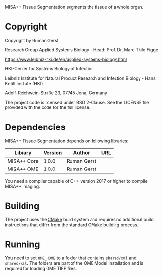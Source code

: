 MISA++ Tissue Segmentation segments the tissue of a whole organ.

# Copyright

Copyright by Ruman Gerst

Research Group Applied Systems Biology - Head: Prof. Dr. Marc Thilo Figge

https://www.leibniz-hki.de/en/applied-systems-biology.html

HKI-Center for Systems Biology of Infection

Leibniz Institute for Natural Product Research and Infection Biology - Hans Knöll Insitute (HKI)

Adolf-Reichwein-Straße 23, 07745 Jena, Germany

The project code is licensed under BSD 2-Clause.
See the LICENSE file provided with the code for the full license.

# Dependencies

MISA++ Tissue Segmentation depends on following libraries:

| Library     | Version | Author      | URL |
| ----------- | ------- | ----------- | --- |
| MISA++ Core | 1.0.0   | Ruman Gerst |     |
| MISA++ OME  | 1.0.0   | Ruman Gerst |     |

You need a compiler capable of C++ version 2017 or higher to compile MISA++ Imaging.

# Building

The project uses the [CMake](https://cmake.org/) build system and requires no
additional build instructions that differ from the standard CMake building process.

# Running

You need to set `OME_HOME` to a folder that contains `shared/xml` and `shared/xsl`.
The folders are part of the OME Model installation and is required for loading OME TIFF files.
